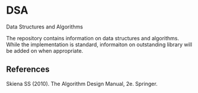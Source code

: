 # DSA
Data Structures and Algorithms

The repository contains information on data structures and algorithms. While the implementation is standard, informaiton on outstanding library will be added on when appropriate.

## References

Skiena SS (2010). The Algorithm Design Manual, 2e. Springer.
